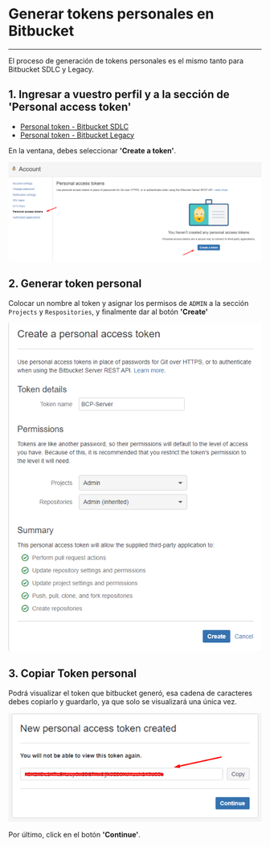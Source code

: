 
# Generar tokens personales en Bitbucket
---

El proceso de generación de tokens personales es el mismo tanto para Bitbucket SDLC y Legacy.

## 1. Ingresar a vuestro perfil y a la sección de 'Personal access token'

- [Personal token - Bitbucket SDLC](https://bitbucket.lima.bcp.com.pe/plugins/servlet/access-tokens/manage) 
- [Personal token - Bitbucket Legacy](https://sources.lima.bcp.com.pe/plugins/servlet/access-tokens/manage)

En la ventana, debes seleccionar **'Create a token'**.

![Bitbucket-Token](./img/personal-token-bitbucket.png)

## 2. Generar token personal

Colocar un nombre al token y asignar los permisos de `ADMIN` a la sección `Projects` y `Respositories`, y finalmente dar al botón **'Create'**

![Create-Token](./img/create-token.png)

## 3. Copiar Token personal

Podrá visualizar el token que bitbucket generó, esa cadena de caracteres debes copiarlo y guardarlo, ya que solo se visualizará una única vez.

![Create-Token](./img/token-value.png)

Por último, click en el botón **'Continue'**.